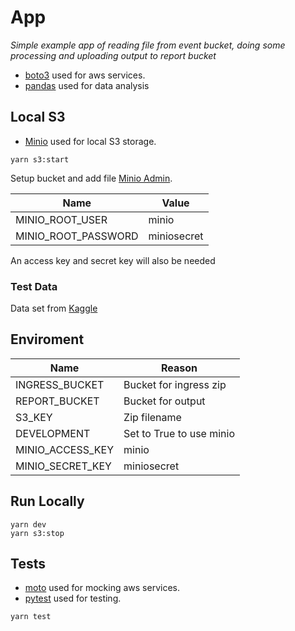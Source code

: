 # App

_Simple example app of reading file from event bucket, doing some processing and uploading output to report bucket_

- [boto3](https://boto3.amazonaws.com/v1/documentation/api/latest/guide/quickstart.html/) used for aws services.
- [pandas](https://pandas.pydata.org) used for data analysis

## Local S3

- [Minio](https://hub.docker.com/r/bitnami/minio) used for local S3 storage.

```
yarn s3:start
```

Setup bucket and add file [Minio Admin](http://localhost:9001/).

| Name                | Value       |
| ------------------- | ----------- |
| MINIO_ROOT_USER     | minio       |
| MINIO_ROOT_PASSWORD | miniosecret |

An access key and secret key will also be needed

### Test Data

Data set from [Kaggle](https://www.kaggle.com/datasets?topic=trendingDataset)

## Enviroment

| Name             | Reason                   |
| ---------------- | ------------------------ |
| INGRESS_BUCKET   | Bucket for ingress zip   |
| REPORT_BUCKET    | Bucket for output        |
| S3_KEY           | Zip filename             |
| DEVELOPMENT      | Set to True to use minio |
| MINIO_ACCESS_KEY | minio                    |
| MINIO_SECRET_KEY | miniosecret              |

## Run Locally

```
yarn dev
yarn s3:stop
```

## Tests

- [moto](http://docs.getmoto.org/en/latest/) used for mocking aws services.
- [pytest](https://docs.pytest.org/en/8.0.x/) used for testing.

```
yarn test
```
